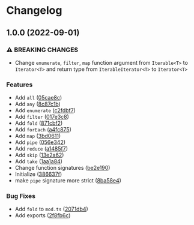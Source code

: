 # Changelog

## 1.0.0 (2022-09-01)


### ⚠ BREAKING CHANGES

* Change `enumerate`, `filter`, `map` function argument from `Iterable<T>` to `Iterator<T>` and return type from `IterableIterator<T>` to `Iterator<T>`

### Features

* Add `all` ([05cae8c](https://github.com/shun-shobon/iter-funcs/commit/05cae8c0f7de8c416cc848d89a19cb2429cc5434))
* Add `any` ([8c87c1b](https://github.com/shun-shobon/iter-funcs/commit/8c87c1bc8a85ef8fe08ee2d4f823ede66847bbd7))
* Add `enumerate` ([c2fdbf7](https://github.com/shun-shobon/iter-funcs/commit/c2fdbf7de8c76fd43e4958d3e9edd4419d5ace6c))
* Add `filter` ([017e3c8](https://github.com/shun-shobon/iter-funcs/commit/017e3c8a86a45053dd12fedb521470cc937fcc11))
* Add `fold` ([871cbf2](https://github.com/shun-shobon/iter-funcs/commit/871cbf2d52f3077db1e74529ed1f3b569e5705f6))
* Add `forEach` ([a4fc875](https://github.com/shun-shobon/iter-funcs/commit/a4fc875ffef2751e2a3a816a7a46b8d14c4af4d7))
* Add `map` ([3bd0611](https://github.com/shun-shobon/iter-funcs/commit/3bd06116a4e07f6984514d8069c8dc9a11ee94ea))
* Add `pipe` ([056e342](https://github.com/shun-shobon/iter-funcs/commit/056e3420144c019ba53bad01b223ebcf02e54f5d))
* Add `reduce` ([a1485f7](https://github.com/shun-shobon/iter-funcs/commit/a1485f78558125afaccc140e969e4ea6c8741b3e))
* Add `skip` ([13e2a62](https://github.com/shun-shobon/iter-funcs/commit/13e2a62a95316b8d8e44115739eee6f990337e25))
* Add `take` ([1aa1a84](https://github.com/shun-shobon/iter-funcs/commit/1aa1a845bd0f33cf1e475733b1b870f18aa685cd))
* Change function signatures ([be2e190](https://github.com/shun-shobon/iter-funcs/commit/be2e19034b04561e8c0ad83e03947a55110cedbd))
* Initialize ([386637f](https://github.com/shun-shobon/iter-funcs/commit/386637fab80d19db6872b90187340ba074130a5c))
* make `pipe` signature more strict ([8ba58e4](https://github.com/shun-shobon/iter-funcs/commit/8ba58e4614db11ab72943e947ad8145e97bd2a22))


### Bug Fixes

* Add `fold` to `mod.ts` ([2071db4](https://github.com/shun-shobon/iter-funcs/commit/2071db4e3152f32d4cf908d96676dc7a108f48e1))
* Add exports ([2f8fb6c](https://github.com/shun-shobon/iter-funcs/commit/2f8fb6caf07c746379c358c859c0ead1058718ea))
